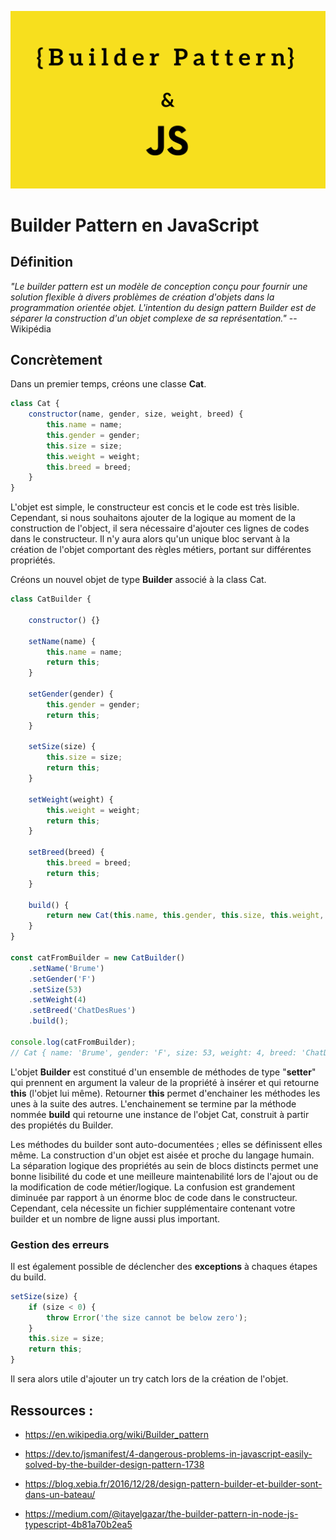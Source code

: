 ![Blog Illustration](./illustration.png)

# Builder Pattern en JavaScript

## Définition
*"Le builder pattern est un modèle de conception conçu pour fournir une solution flexible à divers problèmes de création d'objets dans la programmation orientée objet. L'intention du design pattern Builder est de séparer la construction d'un objet complexe de sa représentation."* -- Wikipédia

## Concrètement
Dans un premier temps, créons une classe **Cat**.

```javascript
class Cat {
    constructor(name, gender, size, weight, breed) {
        this.name = name;
        this.gender = gender;
        this.size = size;
        this.weight = weight;
        this.breed = breed;
    }
}
```

L'objet est simple, le constructeur est concis et le code est très lisible. Cependant, si nous souhaitons ajouter de la logique au moment de la construction de l'object, il sera nécessaire d'ajouter ces lignes de codes dans le constructeur. Il n'y aura alors qu'un unique bloc servant à la création de l'objet comportant des règles métiers, portant sur différentes propriétés.

Créons un nouvel objet de type **Builder** associé à la class Cat.

```javascript
class CatBuilder {
    
    constructor() {}

    setName(name) {
        this.name = name;
        return this;
    }

    setGender(gender) {
        this.gender = gender;
        return this;
    }

    setSize(size) {
        this.size = size;
        return this;
    }

    setWeight(weight) {
        this.weight = weight;
        return this;
    }

    setBreed(breed) {
        this.breed = breed;
        return this;
    }

    build() {
        return new Cat(this.name, this.gender, this.size, this.weight, this.breed);
    }
}

const catFromBuilder = new CatBuilder()
    .setName('Brume')
    .setGender('F')
    .setSize(53)
    .setWeight(4)
    .setBreed('ChatDesRues')
    .build();

console.log(catFromBuilder);
// Cat { name: 'Brume', gender: 'F', size: 53, weight: 4, breed: 'ChatDesRues' }
```

L'objet **Builder** est constitué d'un ensemble de méthodes de type "**setter**" qui prennent en argument la valeur de la propriété à insérer et qui retourne **this** (l'objet lui même). Retourner **this** permet d'enchainer les méthodes les unes à la suite des autres. L'enchainement se termine par la méthode nommée **build** qui retourne une instance de l'objet Cat, construit à partir des propiétés du Builder.

Les méthodes du builder sont auto-documentées ; elles se définissent elles même. La construction d'un objet est aisée et proche du langage humain. La séparation logique des propriétés au sein de blocs distincts permet une bonne lisibilité du code et une meilleure maintenabilité lors de l'ajout ou de la modification de code métier/logique. La confusion est grandement diminuée par rapport à un énorme bloc de code dans le constructeur. Cependant, cela nécessite un fichier supplémentaire contenant votre builder et un nombre de ligne aussi plus important.

### Gestion des erreurs
Il est également possible de déclencher des **exceptions** à chaques étapes du build.

```javascript
setSize(size) {
    if (size < 0) {
        throw Error('the size cannot be below zero');
    }
    this.size = size;
    return this;
}
```

Il sera alors utile d'ajouter un try catch lors de la création de l'objet.


## Ressources :
- https://en.wikipedia.org/wiki/Builder_pattern

- https://dev.to/jsmanifest/4-dangerous-problems-in-javascript-easily-solved-by-the-builder-design-pattern-1738

- https://blog.xebia.fr/2016/12/28/design-pattern-builder-et-builder-sont-dans-un-bateau/

- https://medium.com/@itayelgazar/the-builder-pattern-in-node-js-typescript-4b81a70b2ea5

